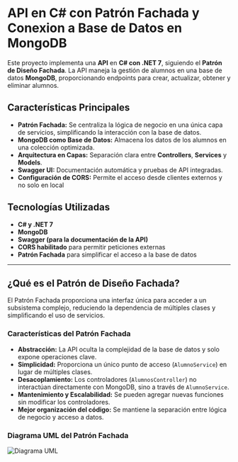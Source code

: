 # API en C# con Patrón Fachada y Conexion a Base de Datos en MongoDB

Este proyecto implementa una **API** en **C# con .NET 7**, siguiendo el **Patrón de Diseño Fachada**. La API maneja la gestión de alumnos en una base de datos **MongoDB**, proporcionando endpoints para crear, actualizar, obtener y eliminar alumnos.

## Características Principales
- **Patrón Fachada:** Se centraliza la lógica de negocio en una única capa de servicios, simplificando la interacción con la base de datos.
- **MongoDB como Base de Datos:** Almacena los datos de los alumnos en una colección optimizada.
- **Arquitectura en Capas:** Separación clara entre **Controllers**, **Services** y **Models**.
- **Swagger UI:** Documentación automática y pruebas de API integradas.
- **Configuración de CORS:** Permite el acceso desde clientes externos y no solo en local

## Tecnologías Utilizadas
- **C# y .NET 7**  
- **MongoDB**  
- **Swagger (para la documentación de la API)**  
- **CORS habilitado** para permitir peticiones externas  
- **Patrón Fachada** para simplificar el acceso a la base de datos  

---

## **¿Qué es el Patrón de Diseño Fachada?**
El Patrón Fachada proporciona una interfaz única para acceder a un subsistema complejo, reduciendo la dependencia de múltiples clases y simplificando el uso de servicios.

### **Características del Patrón Fachada**
- **Abstracción:** La API oculta la complejidad de la base de datos y solo expone operaciones clave.  
- **Simplicidad:** Proporciona un único punto de acceso (`AlumnoService`) en lugar de múltiples clases.  
- **Desacoplamiento:** Los controladores (`AlumnosController`) no interactúan directamente con MongoDB, sino a través de `AlumnoService`.  
- **Mantenimiento y Escalabilidad:** Se pueden agregar nuevas funciones sin modificar los controladores.  
- **Mejor organización del código:** Se mantiene la separación entre lógica de negocio y acceso a datos.  

### **Diagrama UML del Patrón Fachada**
![Diagrama UML](https://drive.google.com/uc?export=view&id=1-mDkS7PuWVp2Xm8sYmm7ag9sQoZ7gKXA)


